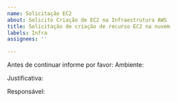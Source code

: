 ```yaml
---
name: Solicitação EC2
about: Solicito Criação de EC2 na Infraestrutura AWS
title: Solicitação de criação de recurso EC2 na nuvem
labels: Infra
assignees: ''

---
```


Antes de continuar informe por favor:
Ambiente:

Justificativa:

Responsável:
